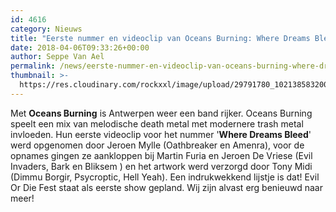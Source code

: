 ```yaml
---
id: 4616
category: Nieuws
title: "Eerste nummer en videoclip van Oceans Burning: Where Dreams Bleed"
date: 2018-04-06T09:33:26+00:00
author: Seppe Van Ael
permalink: /news/eerste-nummer-en-videoclip-van-oceans-burning-where-dreams-bleed/
thumbnail: >-
  https://res.cloudinary.com/rockxxl/image/upload/29791780_10213858320064669_7238878631051657216_o.png
---
```

Met **Oceans Burning** is Antwerpen weer een band rijker. Oceans Burning speelt een mix van melodische death metal met modernere trash metal invloeden. Hun eerste videoclip voor het nummer '**Where Dreams Bleed**' werd opgenomen door Jeroen Mylle (Oathbreaker en Amenra), voor de opnames gingen ze aankloppen bij Martin Furia en Jeroen De Vriese (Evil Invaders, Bark en Bliksem ) en het artwork werd verzorgd door Tony Midi (Dimmu Borgir, Psycroptic, Hell Yeah). Een indrukwekkend lijstje is dat! Evil Or Die Fest staat als eerste show gepland. Wij zijn alvast erg benieuwd naar meer!
